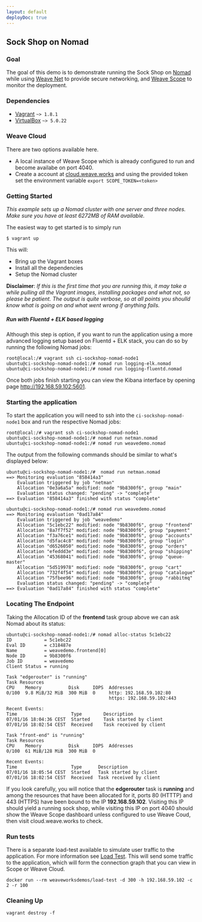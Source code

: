```yaml
---
layout: default
deployDoc: true
---
```


<!-- deploy-doc require-env AWS_ACCESS_KEY_ID AWS_SECRET_ACCESS_KEY AWS_DEFAULT_REGION -->

## Sock Shop on Nomad


### Goal
The goal of this demo is to demonstrate running the Sock Shop on [Nomad](https://www.nomadproject.io/) while 
using [Weave Net](https://www.weave.works/products/weave-net/) to provide secure networking, 
and [Weave Scope](https://www.weave.works/products/weave-scope/) to monitor the deployment.

### Dependencies
  * [Vagrant](https://vagrantup.com) `~> 1.8.1`
  * [VirtualBox](https://www.virtualbox.org/) `~> 5.0.22`

<!-- deploy-doc-hidden pre-install

    curl -sSL https://get.docker.com/ | sh
    apt-get install -yq rsync python-pip python-dev build-essential jq
    pip install awscli

    mkdir -p ~/.ssh/
    aws ec2 create-key-pair -\-key-name microservices-demo-nomad -\-query 'KeyMaterial' -\-output text > ~/.ssh/nomad.pem
    curl -o /root/vagrant.deb -sSL https://releases.hashicorp.com/vagrant/1.9.1/vagrant_1.9.1_x86_64.deb
    dpkg -i /root/vagrant.deb
    vagrant plugin install vagrant-aws

-->

### Weave Cloud
There are two options available here.

  * A local instance of Weave Scope which is already configured to run and become availabe on port 4040. 
  * Create a account at [cloud.weave.works](https://cloud.weave.works) and using the provided token set the environment variable `export SCOPE_TOKEN=<token>`

### Getting Started
_This example sets up a Nomad cluster with one server and three nodes. Make sure you have at least 6272MB of RAM available._

The easiest way to get started is to simply run

```
$ vagrant up
```

This will:

  * Bring up the Vagrant boxes
  * Install all the dependencies
  * Setup the Nomad cluster

**Disclaimer**: _If this is the first time that you are running this, it may take a while pulling all the Vagrant images, installing
                 packages and what not, so please be patient. The output is quite verbose, so at all points you shoulld know what is
                 going on and what went wrong if anything fails._

<!-- deploy-doc-hidden create-infrastructure

    AWS_VPC_ID=$(aws ec2 create-vpc -\-cidr-block 192.168.59.0/24 | jq -r '.Vpc.VpcId' )
    AWS_INTERNET_GATEWAY_ID=$(aws ec2 create-internet-gateway | jq -r '.InternetGateway.InternetGatewayId')
    AWS_ROUTE_TABLE_ID=$(aws ec2 describe-route-tables -\-filter "Name=vpc-id,Values=$AWS_VPC_ID" | jq -r ".RouteTables[].RouteTableId")
    aws ec2 attach-internet-gateway -\-internet-gateway-id $AWS_INTERNET_GATEWAY_ID -\-vpc-id $AWS_VPC_ID
    aws ec2 create-route -\-gateway-id $AWS_INTERNET_GATEWAY_ID -\-destination-cidr-block 0.0.0.0/0 -\-route-table-id $AWS_ROUTE_TABLE_ID

    export AWS_SUBNET_ID=$(aws ec2 create-subnet -\-vpc-id $AWS_VPC_ID -\-cidr-block 192.168.59.0/24 -\-availability-zone eu-west-1c | jq -r '.Subnet.SubnetId')
    export AWS_SECURITY_GROUP_ID=$(aws ec2 create-security-group -\-group-name nomad-deploy-doc -\-description "Security Group for nomad deploy doc" -\-vpc-id $AWS_VPC_ID | jq -r '.GroupId' )
    aws ec2 authorize-security-group-ingress -\-group-id $AWS_SECURITY_GROUP_ID -\-protocol tcp -\-port 22 -\-cidr 0.0.0.0/0
    aws ec2 authorize-security-group-ingress -\-group-id $AWS_SECURITY_GROUP_ID -\-protocol tcp -\-port 80 -\-cidr 0.0.0.0/0
    aws ec2 authorize-security-group-ingress -\-group-id $AWS_SECURITY_GROUP_ID -\-protocol all -\-source-group $AWS_SECURITY_GROUP_ID

    cat > ~/.bash_profile <<-EOF
export AWS_VPC_ID=$AWS_VPC_ID
export AWS_INTERNET_GATEWAY_ID=$AWS_INTERNET_GATEWAY_ID
export AWS_ROUTE_TABLE_ID=$AWS_ROUTE_TABLE_ID
export AWS_SUBNET_ID=$AWS_SUBNET_ID
export AWS_SECURITY_GROUP_ID=$AWS_SECURITY_GROUP_ID
export VAGRANT_DEFAULT_PROVIDER=aws
export NUM_NODES=3
EOF

    . ~/.bash_profile

    cd deploy/nomad
    VAGRANT_DEFAULT_PROVIDER=aws vagrant up -\-provider=aws
    vagrant ssh ci-sockshop-nomad-node1 -c "nomad run netman.nomad"

-->

##### Run with Fluentd + ELK based logging

Although this step is option, if you want to run the application using a more advanced logging setup based on Fluentd + ELK stack, 
you can do so by running the following Nomad jobs:

```
root@local:/# vagrant ssh ci-sockshop-nomad-node1
ubuntu@ci-sockshop-nomad-node1:/# nomad run logging-elk.nomad
ubuntu@ci-sockshop-nomad-node1:/# nomad run logging-fluentd.nomad
```

Once both jobs finish starting you can view the Kibana interface by opening page http://192.168.59.102:5601.

### Starting the application
To start the application you will need to ssh into the `ci-sockshop-nomad-node1` box and run the respective Nomad jobs:

```
root@local:/# vagrant ssh ci-sockshop-nomad-node1
ubuntu@ci-sockshop-nomad-node1:/# nomad run netman.nomad
ubuntu@ci-sockshop-nomad-node1:/# nomad run weavedemo.nomad
```

The output from the following commands should be similar to what's displayed below:

```
ubuntu@ci-sockshop-nomad-node1:/#  nomad run netman.nomad
==> Monitoring evaluation "858414a3"
    Evaluation triggered by job "netman"
    Allocation "0e3a6a5a" modified: node "9b8300f6", group "main"
    Evaluation status changed: "pending" -> "complete"
==> Evaluation "858414a3" finished with status "complete"
```
```
ubuntu@ci-sockshop-nomad-node1:/# nomad run weavedemo.nomad
==> Monitoring evaluation "0ad17a84"
    Evaluation triggered by job "weavedemo"
    Allocation "5c1ebc22" modified: node "9b8300f6", group "frontend"
    Allocation "8a7f7f52" modified: node "9b8300f6", group "payment"
    Allocation "f3a76ce1" modified: node "9b8300f6", group "accounts"
    Allocation "d5fac4c8" modified: node "9b8300f6", group "login"
    Allocation "d6526050" modified: node "9b8300f6", group "orders"
    Allocation "efeddd3e" modified: node "9b8300f6", group "shipping"
    Allocation "45368041" modified: node "9b8300f6", group "queue-master"
    Allocation "5d519978" modified: node "9b8300f6", group "cart"
    Allocation "732f4f54" modified: node "9b8300f6", group "catalogue"
    Allocation "75fbee96" modified: node "9b8300f6", group "rabbitmq"
    Evaluation status changed: "pending" -> "complete"
==> Evaluation "0ad17a84" finished with status "complete"
```

### Locating The Endpoint
Taking the Allocation ID of the **frontend** task group above we can ask Nomad about its status:

```
ubuntu@ci-sockshop-nomad-node1:/# nomad alloc-status 5c1ebc22
ID            = 5c1ebc22
Eval ID       = c318487e
Name          = weavedemo.frontend[0]
Node ID       = 9b8300f6
Job ID        = weavedemo
Client Status = running

Task "edgerouter" is "running"
Task Resources
CPU    Memory          Disk     IOPS  Addresses
0/100  9.8 MiB/32 MiB  300 MiB  0     http: 192.168.59.102:80
                                      https: 192.168.59.102:443

Recent Events:
Time                    Type        Description
07/01/16 18:04:36 CEST  Started     Task started by client
07/01/16 18:02:54 CEST  Received    Task received by client

Task "front-end" is "running"
Task Resources
CPU    Memory          Disk     IOPS  Addresses
0/100  61 MiB/128 MiB  300 MiB  0

Recent Events:
Time                    Type      Description
07/01/16 18:05:54 CEST  Started   Task started by client
07/01/16 18:02:54 CEST  Received  Task received by client
```

If you look carefully, you will notice that the **edgerouter** task is **running** and among the resources that have been
allocated for it, ports 80 (HTTTP) and 443 (HTTPS) have been bound to the IP **192.168.59.102**. Visiting this IP should 
yield a running sock shop, while visiting this IP on port 4040 should show the Weave Scope dashboard unless configured to
use Weave Coud, then visit cloud.weave.works to check.

### Run tests

There is a separate load-test available to simulate user traffic to the application. For more information see [Load Test](#loadtest).
This will send some traffic to the application, which will form the connection graph that you can view in Scope or Weave Cloud.

```
docker run --rm weaveworksdemos/load-test -d 300 -h 192.168.59.102 -c 2 -r 100
```

<!-- deploy-doc-hidden run-tests
    . ~/.bash_profile

    cd deploy/nomad
    vagrant ssh ci-sockshop-nomad-node1 -c "nomad run weavedemo.nomad"
    public_dns=$(aws ec2 describe-instances -\-filter "Name=tag:Name,Values=ci-sockshop-nomad-node2" "Name=instance-state-name,Values=running" | jq -r ".Reservations[].Instances[0].PublicIpAddress" | head -n1)
    docker run -\-rm weaveworksdemos/load-test -d 300 -h $public_dns -c 3 -r 10

    vagrant ssh ci-sockshop-nomad-node1 -c "eval \$(weave env); nomad run weavedemo.nomad; docker create -\-name healthcheck weaveworksdemos/healthcheck:snapshot -s orders,cart,payment,user,catalogue,shipping,queue-master -d 60 -r 5"
    vagrant ssh ci-sockshop-nomad-node1 -c "docker network connect backoffice healthcheck; \
        docker network connect internal healthcheck; \
        docker network connect external healthcheck; \
        docker network connect secure healthcheck;"
    vagrant ssh ci-sockshop-nomad-node1 -c "docker start -a healthcheck"
    if [ $? -ne 0 ]; then
        vagrant ssh ci-sockshop-nomad-node1 -c "docker rm -f healthcheck"
        exit 1
    fi
    vagrant ssh ci-sockshop-nomad-node1 -c "docker rm -f healthcheck"
-->

### Cleaning Up

```
vagrant destroy -f
```
<!-- deploy-doc-hidden destroy-infrastructure
    . ~/.bash_profile

    cd deploy/nomad
    vagrant destroy -\-force
    aws ec2 wait instance-terminated -\-filter "Name=key-name,Values=microservices-demo-nomad"
    aws ec2 delete-key-pair -\-key-name microservices-demo-nomad
    aws ec2 delete-subnet -\-subnet-id $AWS_SUBNET_ID
    aws ec2 delete-security-group -\-group-id nomad-deploy-doc -\-group-id $AWS_SECURITY_GROUP_ID
    aws ec2 detach-internet-gateway -\-internet-gateway-id $AWS_INTERNET_GATEWAY_ID -\-vpc-id $AWS_VPC_ID
    aws ec2 delete-internet-gateway -\-internet-gateway-id $AWS_INTERNET_GATEWAY_ID
    aws ec2 delete-vpc -\-vpc-id $AWS_VPC_ID

-->
